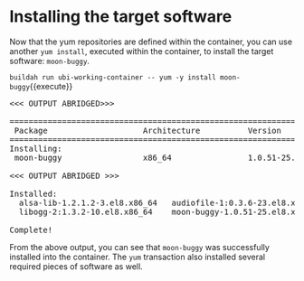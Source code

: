 # Installing the target software

Now that the yum repositories are defined within the container, you can use
another `yum install`, executed within the container, to install the target
software: `moon-buggy`.

`buildah run ubi-working-container -- yum -y install moon-buggy`{{execute}}

<pre class="file">
<<< OUTPUT ABRIDGED>>>

==========================================================================================================================================
 Package                    Architecture          Version                           Repository                                       Size
==========================================================================================================================================
Installing:
 moon-buggy                 x86_64                1.0.51-25.el8                     epel                                             81 k

<<< OUTPUT ABRIDGED >>>

Installed:
  alsa-lib-1.2.1.2-3.el8.x86_64   audiofile-1:0.3.6-23.el8.x86_64   esound-libs-1:0.2.41-22.el8.x86_64   flac-libs-1.3.2-9.el8.x86_64
  libogg-2:1.3.2-10.el8.x86_64    moon-buggy-1.0.51-25.el8.x86_64

Complete!
</pre>

From the above output, you can see that `moon-buggy` was successfully installed
into the container.  The `yum` transaction also installed several required
pieces of software as well.

